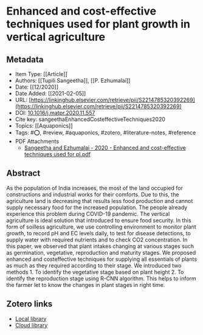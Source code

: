 # Enhanced and cost-effective techniques used for plant growth in vertical agriculture

## Metadata

* Item Type: [[Article]]
* Authors: [[Tupili Sangeetha]], [[P. Ezhumalai]]
* Date: [[12/2020]]
* Date Added: [[2021-02-05]]
* URL: [https://linkinghub.elsevier.com/retrieve/pii/S2214785320392269](https://linkinghub.elsevier.com/retrieve/pii/S2214785320392269)
* DOI: [10.1016/j.matpr.2020.11.557](https://doi.org/10.1016/j.matpr.2020.11.557)
* Cite key: sangeethaEnhancedCosteffectiveTechniques2020
* Topics: [[Aquaponics]]
* Tags: #⭕, #review, #aquaponics, #zotero, #literature-notes, #reference
* PDF Attachments
	- [Sangeetha and Ezhumalai - 2020 - Enhanced and cost-effective techniques used for pl.pdf](zotero://open-pdf/library/items/R4SGEXYV)

## Abstract

As the population of India increases, the most of the land occupied for constructions and industrial works for their comforts. Due to this, the agriculture land is decreasing that results less food production and cannot supply necessary food for the increased population. The people already experience this problem during COVID-19 pandemic. The vertical agriculture is ideal solution that introduced to ensure food security. In this form of soilless agriculture, we use controlling environment to monitor plant growth, to record pH and EC levels daily, to test for disease detections, to supply water with required nutrients and to check CO2 concentration. In this paper, we observed that plant intakes changing at various stages such as germination, vegetative, reproduction and maturity stages. We proposed enhanced and costeffective techniques for supplying all essentials of plants as much as they required according to their stage. We introduced two methods 1. To identify the vegetative stage based on plant height 2. To identify the reproduction stage using R-CNN algorithm. This helps to inform the farmer let to know the changes in plant stages in right time.


##  Zotero links
* [Local library](zotero://select/items/1_JPDZGGSU)
* [Cloud library](http://zotero.org/users/5448669/items/JPDZGGSU)

